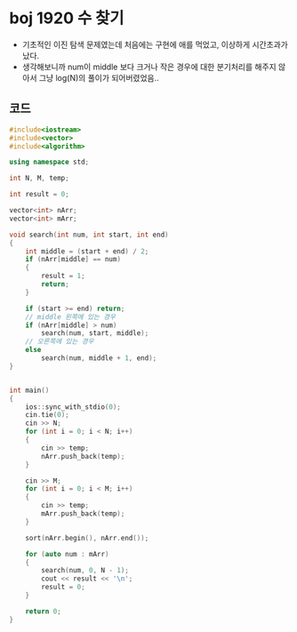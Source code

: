 # boj 1920 수 찾기 

- 기초적인 이진 탐색 문제였는데 처음에는 구현에 애를 먹었고, 이상하게 시간초과가 났다. 
- 생각해보니까 num이 middle 보다 크거나 작은 경우에 대한 분기처리를 해주지 않아서 그냥 log(N)의 풀이가 되어버렸었음..



## 코드

```c++
#include<iostream>
#include<vector>
#include<algorithm>

using namespace std;

int N, M, temp;

int result = 0;

vector<int> nArr;
vector<int> mArr;

void search(int num, int start, int end)
{
    int middle = (start + end) / 2;
    if (nArr[middle] == num)
    {
        result = 1;
        return;
    }

    if (start >= end) return;
    // middle 왼쪽에 있는 경우
    if (nArr[middle] > num)
        search(num, start, middle);
    // 오른쪽에 있는 경우
    else
        search(num, middle + 1, end);
}


int main()
{
    ios::sync_with_stdio(0);
    cin.tie(0);
    cin >> N;
    for (int i = 0; i < N; i++)
    {
        cin >> temp;
        nArr.push_back(temp);
    }

    cin >> M;
    for (int i = 0; i < M; i++)
    {
        cin >> temp;
        mArr.push_back(temp);
    }

    sort(nArr.begin(), nArr.end());

    for (auto num : mArr)
    {
        search(num, 0, N - 1);
        cout << result << '\n';
        result = 0;
    }

    return 0;
}
```

